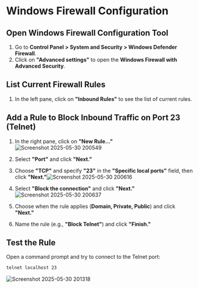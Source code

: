 # Windows Firewall Configuration

## Open Windows Firewall Configuration Tool

1. Go to **Control Panel > System and Security > Windows Defender Firewall**.
2. Click on **"Advanced settings"** to open the **Windows Firewall with Advanced Security**.

## List Current Firewall Rules

1. In the left pane, click on **"Inbound Rules"** to see the list of current rules.

## Add a Rule to Block Inbound Traffic on Port 23 (Telnet)

1. In the right pane, click on **"New Rule..."**![Screenshot 2025-05-30 200549](https://github.com/user-attachments/assets/499c86da-3d07-451f-a701-a8221c66ff30)   
2. Select **"Port"** and click **"Next."**
3. Choose **"TCP"** and specify **"23"** in the **"Specific local ports"** field, then click **"Next."**![Screenshot 2025-05-30 200616](https://github.com/user-attachments/assets/c46e67ba-95c1-4bf0-8d92-10515e23de01) 
4. Select **"Block the connection"** and click **"Next."**![Screenshot 2025-05-30 200637](https://github.com/user-attachments/assets/d364acb3-672a-477e-a273-8ba704eeded6)

5. Choose when the rule applies (**Domain, Private, Public**) and click **"Next."**
6. Name the rule (e.g., **"Block Telnet"**) and click **"Finish."**

## Test the Rule

Open a command prompt and try to connect to the Telnet port:

```bash
telnet localhost 23
```
![Screenshot 2025-05-30 201318](https://github.com/user-attachments/assets/f04c87c1-b6fb-4e1a-9ce5-a99f9395bd19)



